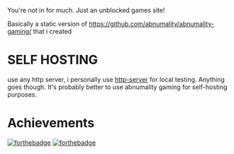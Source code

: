 You're not in for much. Just an unblocked games site!

Basically a static version of https://github.com/abnumality/abnumality-gaming/ that i created

# SELF HOSTING
use any http server, i personally use <a href="https://www.npmjs.com/package/http-server">http-server</a> for local testing. Anything goes though. It's probably better to use abnumality gaming for self-hosting purposes.

# Achievements
[![forthebadge](https://forthebadge.com/images/badges/gluten-free.svg)](https://forthebadge.com) [![forthebadge](https://forthebadge.com/images/badges/oooo-kill-em.svg)](https://forthebadge.com)
